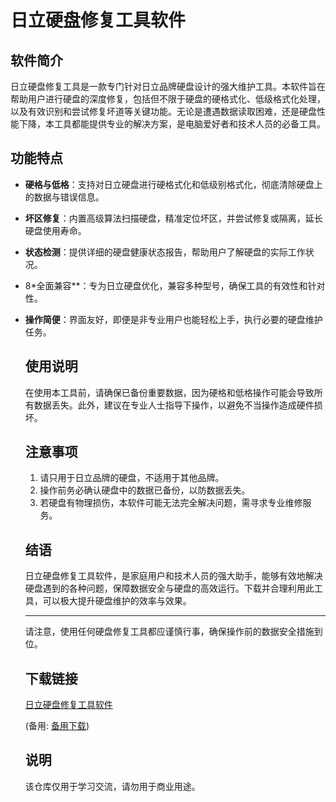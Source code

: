 # 日立硬盘修复工具软件

## 软件简介
日立硬盘修复工具是一款专门针对日立品牌硬盘设计的强大维护工具。本软件旨在帮助用户进行硬盘的深度修复，包括但不限于硬盘的硬格式化、低级格式化处理，以及有效识别和尝试修复坏道等关键功能。无论是遭遇数据读取困难，还是硬盘性能下降，本工具都能提供专业的解决方案，是电脑爱好者和技术人员的必备工具。

## 功能特点
- **硬格与低格**：支持对日立硬盘进行硬格式化和低级别格式化，彻底清除硬盘上的数据与错误信息。
- **坏区修复**：内置高级算法扫描硬盘，精准定位坏区，并尝试修复或隔离，延长硬盘使用寿命。
- **状态检测**：提供详细的硬盘健康状态报告，帮助用户了解硬盘的实际工作状况。
- 8*全面兼容**：专为日立硬盘优化，兼容多种型号，确保工具的有效性和针对性。
- **操作简便**：界面友好，即便是非专业用户也能轻松上手，执行必要的硬盘维护任务。

  ## 使用说明
  在使用本工具前，请确保已备份重要数据，因为硬格和低格操作可能会导致所有数据丢失。此外，建议在专业人士指导下操作，以避免不当操作造成硬件损坏。

  ## 注意事项
  1. 请只用于日立品牌的硬盘，不适用于其他品牌。
  2. 操作前务必确认硬盘中的数据已备份，以防数据丢失。
  3. 若硬盘有物理损伤，本软件可能无法完全解决问题，需寻求专业维修服务。

  ## 结语
  日立硬盘修复工具软件，是家庭用户和技术人员的强大助手，能够有效地解决硬盘遇到的各种问题，保障数据安全与硬盘的高效运行。下载并合理利用此工具，可以极大提升硬盘维护的效率与效果。

  ---

  请注意，使用任何硬盘修复工具都应谨慎行事，确保操作前的数据安全措施到位。

  ## 下载链接
  [日立硬盘修复工具软件](https://pan.quark.cn/s/af97c916cea2) 

  (备用: [备用下载](https://pan.baidu.com/s/10UdBR6gVsxD3tia_NI18WA?pwd=1234))

  ## 说明

  该仓库仅用于学习交流，请勿用于商业用途。
